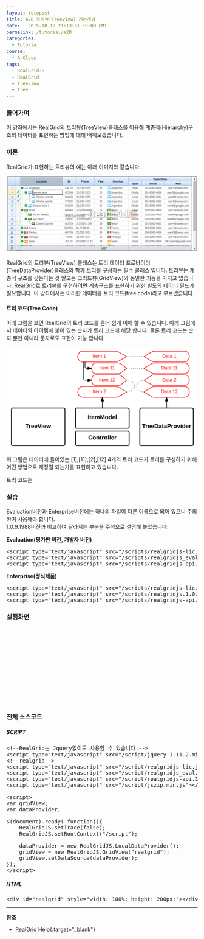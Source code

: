 ```yaml
---
layout: tutopost
title: A28 트리뷰(Treeview) 기본개념
date:   2015-10-19 21:13:31 +9:00 GMT
permalink: /tutorial/a28
categories:
  - Tutoria
course:
  - A-Class
tags: 
  - RealGridJS
  - RealGrid
  - treeview
  - tree
---
```


### 들어가며

이 강좌에서는 RealGrid의 트리뷰(TreeView)클래스를 이용해 계층적(Hierarchy)구조의 데이터를 표현하는 방법에 대해 배워보겠습니다.

### 이론

RealGrid가 표현하는 트리뷰의 예는 아래 이미지와 같습니다.

![](/images/tutorials/a28-1.png)

RealGrid의 트리뷰(TreeView) 클래스는 트리 데이터 프로바이더(TreeDataProvider)클래스와 함께 트리를 구성하는 필수 클래스 입니다. 트리뷰는 계층적 구조를 갖는다는 것 말고는 그리드뷰(GridView)와 동일한 기능을 가지고 있습니다. RealGrid로 트리뷰를 구현하려면 계층구조를 표현하기 위한 별도의 데이터 필드가 필요합니다. 이 강좌에서는 이러한 데이터를 트리 코드(tree code)라고 부르겠습니다.

#### 트리 코드(Tree Code)

아래 그림을 보면 RealGrid의 트리 코드를 좀더 쉽게 이해 할 수 있습니다. 아래 그림에서 데이터와 아이템에 붙어 있는 숫자가 트리 코드에 해당 합니다. 물론 트리 코드는 숫자 뿐만 아니라 문자로도 표현이 가능 합니다. 

![](/images/tutorials/a28-2.png)

위 그림은 데이터에 들어있는 \[1\],\[11\],\[2\],\[12\] 4개의 트리 코드가 트리를 구성하기 위해 어떤 방법으로 재정렬 되는가를 표현하고 있습니다.

트리 코드는 

### 실습

Evaluation버전과 Enterprise버전에는 하나의 파일이 다른 이름으로 되어 있으니 주의하여 사용해야 합니다.    
1.0.9.1988버전과 비교하여 달라지는 부분을 주석으로 설명해 놓았습니다.

**Evaluation(평가판 버전, 개발자 버전)**

<pre class="prettyprint">
&lt;script type="text/javascript" src="/scripts/realgridjs-lic.js"&gt;&lt;/script&gt;
&lt;script type="text/javascript" src="/scripts/realgridjs_eval.1.0.11.min.js"&gt;&lt;/script&gt;
&lt;script type="text/javascript" src="/scripts/realgridjs-api.1.0.11.js"&gt;&lt;/script&gt;</pre>

**Enterprise(정식제품)**

<pre class="prettyprint">
&lt;script type="text/javascript" src="/scripts/realgridjs-lic.js"&gt;&lt;/script&gt;
&lt;script type="text/javascript" src="/scripts/realgridjs.1.0.11.min.js"&gt;&lt;/script&gt;
&lt;script type="text/javascript" src="/scripts/realgridjs-api.1.0.11.js"&gt;&lt;/script&gt;</pre>

### 실행화면

<script type="text/javascript" src="/script/realgridjs-lic.js"></script>
<script type="text/javascript" src="/script/realgridjs_eval.1.0.11.min.js"></script>
<script type="text/javascript" src="/script/realgridjs-api.1.0.11.js"></script>
<script type="text/javascript" src="/script/jszip.min.js"></script>
<script>
var gridView;
var dataProvider;

$(document).ready( function(){
    RealGridJS.setTrace(false);
    RealGridJS.setRootContext("/script");
    
    dataProvider = new RealGridJS.LocalDataProvider();
    gridView = new RealGridJS.GridView("realgrid");
    gridView.setDataSource(dataProvider);    
});   
</script>

<div id="realgrid" style="width: 100%; height: 200px;"></div>
<p></p>

### 전체 소스코드

##### SCRIPT    
<pre class="prettyprint full-source-script">
&lt;!--RealGrid&#xb294; Jquery&#xc5c6;&#xc774;&#xb3c4; &#xc0ac;&#xc6a9;&#xd560; &#xc218; &#xc788;&#xc2b5;&#xb2c8;&#xb2e4;.--&gt;
&lt;script type=&quot;text/javascript&quot; src=&quot;/script/jquery-1.11.2.min.js&quot;&gt;&lt;/script&gt;
&lt;!--realgrid--&gt;
&lt;script type=&quot;text/javascript&quot; src=&quot;/script/realgridjs-lic.js&quot;&gt;&lt;/script&gt;
&lt;script type=&quot;text/javascript&quot; src=&quot;/script/realgridjs_eval.1.0.11.min.js&quot;&gt;&lt;/script&gt;
&lt;script type=&quot;text/javascript&quot; src=&quot;/script/realgridjs-api.1.0.11.js&quot;&gt;&lt;/script&gt;
&lt;script type=&quot;text/javascript&quot; src=&quot;/script/jszip.min.js&quot;&gt;&lt;/script&gt;

&lt;script&gt;
var gridView;
var dataProvider;

$(document).ready( function(){
    RealGridJS.setTrace(false);
    RealGridJS.setRootContext(&quot;/script&quot;);
    
    dataProvider = new RealGridJS.LocalDataProvider();
    gridView = new RealGridJS.GridView(&quot;realgrid&quot;);
    gridView.setDataSource(dataProvider);    
});   
&lt;/script&gt;
</pre>

##### HTML
<pre class="prettyprint full-source-html">
&lt;div id=&quot;realgrid&quot; style=&quot;width: 100%; height: 200px;&quot;&gt;&lt;/div&gt;
</pre>

---
**참조**

* [RealGrid Help](http://help.realgrid.com){:target="_blank"}